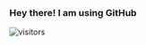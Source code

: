 ### Hey there! I am using GitHub  <a href="/"><img src="https://practicaldev-herokuapp-com.freetls.fastly.net/assets/github-logo-ba8488d21cd8ee1fee097b8410db9deaa41d0ca30b004c0c63de0a479114156f.svg" width="17"/></a>

![visitors](https://visitor-badge.glitch.me/badge?page_id=jfet97.jfet97)
